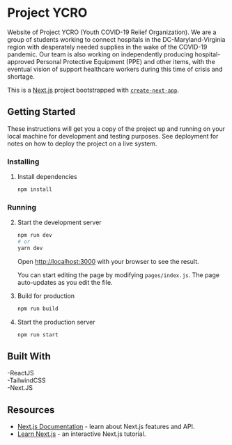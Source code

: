 # Project YCRO

Website of Project YCRO (Youth COVID-19 Relief Organization). We are a group of students working to connect hospitals in the DC-Maryland-Virginia region with desperately needed supplies in the wake of the COVID-19 pandemic. Our team is also working on independently producing hospital-approved Personal Protective Equipment (PPE) and other items, with the eventual vision of support healthcare workers during this time of crisis and shortage.

This is a [Next.js](https://nextjs.org/) project bootstrapped with [`create-next-app`](https://github.com/zeit/next.js/tree/canary/packages/create-next-app).

## Getting Started

These instructions will get you a copy of the project up and running on your local machine for development and testing purposes. See deployment for notes on how to deploy the project on a live system.

### Installing

1. Install dependencies

   ```bash
   npm install
   ```

### Running

2. Start the development server

   ```bash
   npm run dev
   # or
   yarn dev
   ```

   Open [http://localhost:3000](http://localhost:3000) with your browser to see the result.

   You can start editing the page by modifying `pages/index.js`. The page auto-updates as you edit the file.

3. Build for production

   ```bash
   npm run build
   ```

4. Start the production server

   ```bash
   npm run start
   ```
## Built With

-ReactJS  
-TailwindCSS  
-Next.JS  

## Resources

- [Next.js Documentation](https://nextjs.org/docs) - learn about Next.js features and API.
- [Learn Next.js](https://nextjs.org/learn) - an interactive Next.js tutorial.
